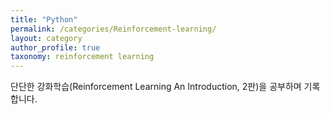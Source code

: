 ```yaml
---
title: "Python"
permalink: /categories/Reinforcement-learning/
layout: category
author_profile: true
taxonomy: reinforcement learning
---
```


단단한 강화학습(Reinforcement Learning An Introduction, 2판)을 공부하며 기록합니다.